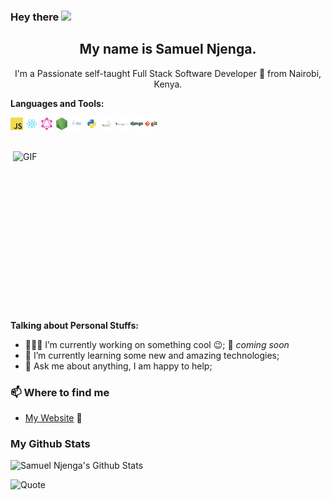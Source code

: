 ### Hey there <img src="https://media.giphy.com/media/hvRJCLFzcasrR4ia7z/giphy.gif" width="25px">
<h2 align="center">My name is Samuel Njenga.</h2>
<p align="center">I'm a Passionate self-taught Full Stack Software Developer 🚀 from Nairobi, Kenya.</p>

**Languages and Tools:**  

<code><img height="20" src="https://raw.githubusercontent.com/github/explore/80688e429a7d4ef2fca1e82350fe8e3517d3494d/topics/javascript/javascript.png"></code>
<code><img height="20" src="https://raw.githubusercontent.com/github/explore/80688e429a7d4ef2fca1e82350fe8e3517d3494d/topics/react/react.png"></code>
<code><img height="20" src="https://raw.githubusercontent.com/github/explore/5c058a388828bb5fde0bcafd4bc867b5bb3f26f3/topics/graphql/graphql.png"></code>
<code><img height="20" src="https://raw.githubusercontent.com/github/explore/80688e429a7d4ef2fca1e82350fe8e3517d3494d/topics/nodejs/nodejs.png"></code>
<code><img height="20" src="https://raw.githubusercontent.com/github/explore/80688e429a7d4ef2fca1e82350fe8e3517d3494d/topics/java/java.png"></code>
<code><img height="20" src="https://raw.githubusercontent.com/github/explore/80688e429a7d4ef2fca1e82350fe8e3517d3494d/topics/python/python.png"></code>
<code><img height="20" src="https://raw.githubusercontent.com/github/explore/80688e429a7d4ef2fca1e82350fe8e3517d3494d/topics/mysql/mysql.png"></code>
<code><img height="20" src="https://raw.githubusercontent.com/github/explore/80688e429a7d4ef2fca1e82350fe8e3517d3494d/topics/mongodb/mongodb.png"></code>
<code><img height="20" src="https://raw.githubusercontent.com/github/explore/80688e429a7d4ef2fca1e82350fe8e3517d3494d/topics/django/django.png"></code>
<code><img height="20" src="https://raw.githubusercontent.com/github/explore/80688e429a7d4ef2fca1e82350fe8e3517d3494d/topics/git/git.png"></code>

<br />
<img align="right" alt="GIF" src="https://github.com/abhisheknaiidu/abhisheknaiidu/blob/master/code.gif?raw=true" width="500" height="270" />

**Talking about Personal Stuffs:**

- 👨🏽‍💻 I’m currently working on something cool :wink:;  🚀 *coming soon*
- 🌱 I’m currently learning some new and amazing technologies;
- 💬 Ask me about anything, I am happy to help;

### 📫 Where to find me
- [My Website](https://samuelnjenga-portfolio.herokuapp.com/index.html) 🔗


### My Github Stats
![Samuel Njenga's Github Stats](https://github-readme-stats.vercel.app/api?username=SamuelNjenga&show_icons=true&theme=radical)

![Quote](https://github-readme-quotes.herokuapp.com/quote?theme=tokyonight&animation=grow_out_in&layout=default)
